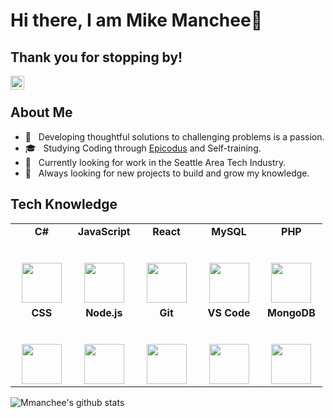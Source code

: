 <h1> Hi there, I am Mike Manchee👋 </h1>
<h2> Thank you for stopping by!</h2>

<a href="https://www.linkedin.com/in/mikemanchee/">
  <img align="left" alt="Mike's Linkedin" width="22px" src="https://cdn.jsdelivr.net/npm/simple-icons@v3/icons/linkedin.svg" />
</a>
<br />

<h2>About Me</h2>

- 🤔 &nbsp; Developing thoughtful solutions to challenging problems is a passion.
- 🎓 &nbsp; Studying Coding through [Epicodus](https://www.epicodus.com/) and Self-training.
- 💼 &nbsp; Currently looking for work in the Seattle Area Tech Industry.
- 🌱 &nbsp; Always looking for new projects to build and grow my knowledge.

<h2>Tech Knowledge</h2>

<table width="80%">
  <tr>
    <td width="20%" align="center">
      <span><strong>C#</strong></span><br><br><br>
      <img height="64px" src="https://cdn.svgporn.com/logos/c-sharp.svg" />
    </td>
    <td width="20%" align="center">
      <span><strong>JavaScript</strong></span><br><br><br>
      <img height="64px" src="https://cdn.svgporn.com/logos/javascript.svg" />
    </td>
    <td width="20%" align="center">
      <span><strong>React</strong></span><br><br><br>
      <img height="64px" src="https://cdn.svgporn.com/logos/react.svg" />
    </td>
    <td width="20%" align="center">
      <span><strong>MySQL</strong></span><br><br><br>
      <img height="64px" src="https://cdn.svgporn.com/logos/mysql.svg" />
    </td>
    <td width="20%" align="center">
      <span><strong>PHP</strong></span><br><br><br>
      <img height="64px" src="https://cdn.svgporn.com/logos/php.svg" />
    </td>
  </tr>
  <tr background-color="lightgrey">
    <td width="20%" align="center">
      <span><strong>CSS</strong></span><br><br><br>
      <img height="64px" src="https://cdn.svgporn.com/logos/css-3.svg" />
    </td>
    <td width="20%" align="center">
      <span><strong>Node.js</strong></span><br><br><br>
      <img height="64px" src="https://cdn.svgporn.com/logos/nodejs.svg" />
    </td>
    <td width="20%" align="center">
      <span><strong>Git</strong></span><br><br><br>
      <img height="64px" src="https://cdn.svgporn.com/logos/git-icon.svg" />
    </td>
    <td width="20%" align="center">
      <span><strong>VS Code</strong></span><br><br><br>
      <img height="64px" src="https://cdn.svgporn.com/logos/visual-studio-code.svg" />
    </td>
    <td width="20%" align="center">
      <span><strong>MongoDB</strong></span><br><br><br>
      <img height="64px" src="https://cdn.svgporn.com/logos/mongodb.svg" />
    </td>
  </tr>
</table>

![Mmanchee's github stats](https://github-readme-stats.vercel.app/api/?username=mmanchee&show_icons=true&title_color=fff&icon_color=79ff97&text_color=9f9f9f&bg_color=151515)

